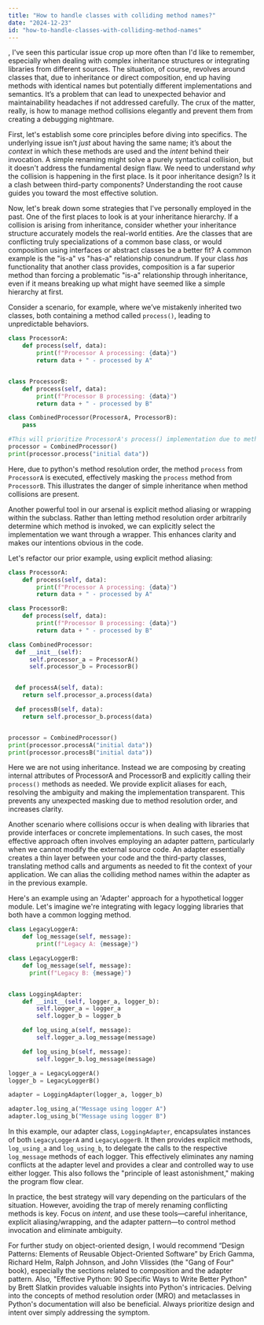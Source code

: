 ```yaml
---
title: "How to handle classes with colliding method names?"
date: "2024-12-23"
id: "how-to-handle-classes-with-colliding-method-names"
---
```


,  I've seen this particular issue crop up more often than I'd like to remember, especially when dealing with complex inheritance structures or integrating libraries from different sources. The situation, of course, revolves around classes that, due to inheritance or direct composition, end up having methods with identical names but potentially different implementations and semantics. It’s a problem that can lead to unexpected behavior and maintainability headaches if not addressed carefully. The crux of the matter, really, is how to manage method collisions elegantly and prevent them from creating a debugging nightmare.

First, let's establish some core principles before diving into specifics. The underlying issue isn’t *just* about having the same name; it’s about the *context* in which these methods are used and the *intent* behind their invocation. A simple renaming might solve a purely syntactical collision, but it doesn't address the fundamental design flaw. We need to understand *why* the collision is happening in the first place. Is it poor inheritance design? Is it a clash between third-party components? Understanding the root cause guides you toward the most effective solution.

Now, let's break down some strategies that I've personally employed in the past. One of the first places to look is at your inheritance hierarchy. If a collision is arising from inheritance, consider whether your inheritance structure accurately models the real-world entities. Are the classes that are conflicting truly specializations of a common base class, or would composition using interfaces or abstract classes be a better fit? A common example is the "is-a" vs "has-a" relationship conundrum. If your class *has* functionality that another class provides, composition is a far superior method than forcing a problematic "is-a" relationship through inheritance, even if it means breaking up what might have seemed like a simple hierarchy at first.

Consider a scenario, for example, where we’ve mistakenly inherited two classes, both containing a method called `process()`, leading to unpredictable behaviors.

```python
class ProcessorA:
    def process(self, data):
        print(f"Processor A processing: {data}")
        return data + " - processed by A"


class ProcessorB:
    def process(self, data):
        print(f"Processor B processing: {data}")
        return data + " - processed by B"

class CombinedProcessor(ProcessorA, ProcessorB):
    pass

#This will prioritize ProcessorA's process() implementation due to method resolution order.
processor = CombinedProcessor()
print(processor.process("initial data"))
```

Here, due to python's method resolution order, the method `process` from `ProcessorA` is executed, effectively masking the `process` method from `ProcessorB`. This illustrates the danger of simple inheritance when method collisions are present.

Another powerful tool in our arsenal is explicit method aliasing or wrapping within the subclass. Rather than letting method resolution order arbitrarily determine which method is invoked, we can explicitly select the implementation we want through a wrapper. This enhances clarity and makes our intentions obvious in the code.

Let's refactor our prior example, using explicit method aliasing:

```python
class ProcessorA:
    def process(self, data):
        print(f"Processor A processing: {data}")
        return data + " - processed by A"

class ProcessorB:
    def process(self, data):
        print(f"Processor B processing: {data}")
        return data + " - processed by B"

class CombinedProcessor:
  def __init__(self):
      self.processor_a = ProcessorA()
      self.processor_b = ProcessorB()


  def processA(self, data):
    return self.processor_a.process(data)

  def processB(self, data):
    return self.processor_b.process(data)


processor = CombinedProcessor()
print(processor.processA("initial data"))
print(processor.processB("initial data"))
```

Here we are not using inheritance. Instead we are composing by creating internal attributes of ProcessorA and ProcessorB and explicitly calling their `process()` methods as needed. We provide explicit aliases for each, resolving the ambiguity and making the implementation transparent. This prevents any unexpected masking due to method resolution order, and increases clarity.

Another scenario where collisions occur is when dealing with libraries that provide interfaces or concrete implementations. In such cases, the most effective approach often involves employing an adapter pattern, particularly when we cannot modify the external source code. An adapter essentially creates a thin layer between your code and the third-party classes, translating method calls and arguments as needed to fit the context of your application. We can alias the colliding method names within the adapter as in the previous example.

Here's an example using an 'Adapter' approach for a hypothetical logger module. Let's imagine we're integrating with legacy logging libraries that both have a common logging method.

```python
class LegacyLoggerA:
    def log_message(self, message):
        print(f"Legacy A: {message}")

class LegacyLoggerB:
    def log_message(self, message):
      print(f"Legacy B: {message}")


class LoggingAdapter:
    def __init__(self, logger_a, logger_b):
        self.logger_a = logger_a
        self.logger_b = logger_b

    def log_using_a(self, message):
        self.logger_a.log_message(message)

    def log_using_b(self, message):
        self.logger_b.log_message(message)

logger_a = LegacyLoggerA()
logger_b = LegacyLoggerB()

adapter = LoggingAdapter(logger_a, logger_b)

adapter.log_using_a("Message using logger A")
adapter.log_using_b("Message using logger B")

```

In this example, our adapter class, `LoggingAdapter`, encapsulates instances of both `LegacyLoggerA` and `LegacyLoggerB`. It then provides explicit methods, `log_using_a` and `log_using_b`, to delegate the calls to the respective `log_message` methods of each logger. This effectively eliminates any naming conflicts at the adapter level and provides a clear and controlled way to use either logger. This also follows the "principle of least astonishment," making the program flow clear.

In practice, the best strategy will vary depending on the particulars of the situation. However, avoiding the trap of merely renaming conflicting methods is key. Focus on *intent*, and use these tools—careful inheritance, explicit aliasing/wrapping, and the adapter pattern—to control method invocation and eliminate ambiguity.

For further study on object-oriented design, I would recommend “Design Patterns: Elements of Reusable Object-Oriented Software” by Erich Gamma, Richard Helm, Ralph Johnson, and John Vlissides (the "Gang of Four" book), especially the sections related to composition and the adapter pattern. Also, "Effective Python: 90 Specific Ways to Write Better Python" by Brett Slatkin provides valuable insights into Python's intricacies. Delving into the concepts of method resolution order (MRO) and metaclasses in Python's documentation will also be beneficial. Always prioritize design and intent over simply addressing the symptom.
